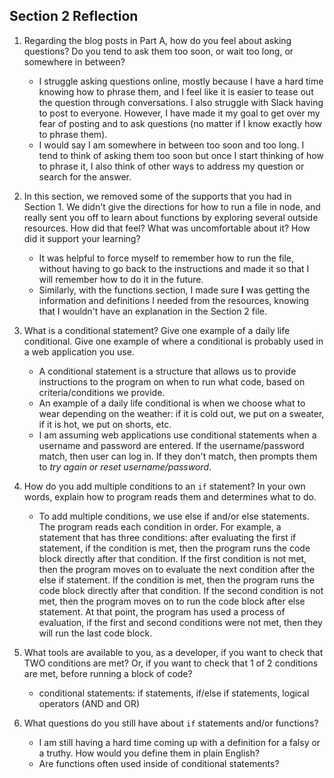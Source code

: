 ## Section 2 Reflection

1. Regarding the blog posts in Part A, how do you feel about asking questions? Do you tend to ask them too soon, or wait too long, or somewhere in between?

    - I struggle asking questions online, mostly because I have a hard time knowing how to phrase them, and I feel like it is easier to tease out the question through conversations. I also struggle with Slack having to post to everyone. However, I have made it my goal to get over my fear of posting and to ask questions (no matter if I know exactly how to phrase them).
    - I would say I am somewhere in between too soon and too long. I tend to think of asking them too soon but once I start thinking of how to phrase it, I also think of other ways to address my question or search for the answer.

1. In this section, we removed some of the supports that you had in Section 1. We didn't give the directions for how to run a file in node, and really sent you off to learn about functions by exploring several outside resources. How did that feel? What was uncomfortable about it? How did it support your learning?

    - It was helpful to force myself to remember how to run the file, without having to go back to the instructions and made it so that I will remember how to do it in the future.
    - Similarly, with the functions section, I made sure **I** was getting the information and definitions I needed from the resources, knowing that I wouldn't have an explanation in the Section 2 file.

1. What is a conditional statement? Give one example of a daily life conditional. Give one example of where a conditional is probably used in a web application you use.

    - A conditional statement is a structure that allows us to provide instructions to the program on when to run what code, based on criteria/conditions we provide.
    - An example of a daily life conditional is when we choose what to wear depending on the weather: if it is cold out, we put on a sweater, if it is hot, we put on shorts, etc.
    - I am assuming web applications use conditional statements when a username and password are entered. If the username/password match, then user can log in. If they don't match, then prompts them to _try again or reset username/password_.

1. How do you add multiple conditions to an `if` statement? In your own words, explain how to program reads them and determines what to do.

    - To add multiple conditions, we use else if and/or else statements. The program reads each condition in order. For example, a statement that has three conditions:  after evaluating the first if statement, if the condition is met, then the program runs the code block directly after that condition. If the first condition is not met, then the program moves on to evaluate the next condition after the else if statement. If the condition is met, then the program runs the code block directly after that condition. If the second condition is not met, then the program moves on to run the code block after else statement. At that point, the program has used a process of evaluation, if the first and second conditions were not met, then they will run the last code block.

1. What tools are available to you, as a developer, if you want to check that TWO conditions are met? Or, if you want to check that 1 of 2 conditions are met, before running a block of code?

    - conditional statements: if statements, if/else if statements, logical operators (AND and OR)

1. What questions do you still have about `if` statements and/or functions?

    - I am still having a hard time coming up with a definition for a falsy or a truthy. How would you define them in plain English?
    - Are functions often used inside of conditional statements?
